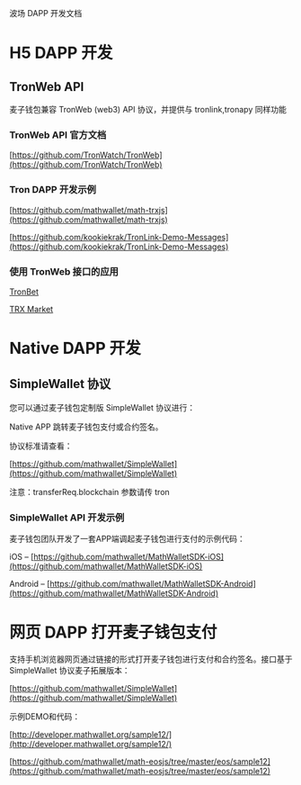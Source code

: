 波场 DAPP 开发文档

# H5 DAPP 开发

## TronWeb API

麦子钱包兼容 TronWeb (web3) API 协议，并提供与 tronlink,tronapy 同样功能

### TronWeb API 官方文档

[https://github.com/TronWatch/TronWeb](https://github.com/TronWatch/TronWeb)

### Tron DAPP 开发示例

[https://github.com/mathwallet/math-trxjs](https://github.com/mathwallet/math-trxjs)

[https://github.com/kookiekrak/TronLink-Demo-Messages](https://github.com/kookiekrak/TronLink-Demo-Messages)

### 使用 TronWeb 接口的应用

[TronBet](https://www.tronbet.io)

[TRX Market](http://trx.market)

# Native DAPP 开发

## SimpleWallet 协议

您可以通过麦子钱包定制版 SimpleWallet 协议进行：

Native APP 跳转麦子钱包支付或合约签名。

协议标准请查看：

[https://github.com/mathwallet/SimpleWallet](https://github.com/mathwallet/SimpleWallet)

注意：transferReq.blockchain 参数请传 tron

### SimpleWallet API 开发示例

麦子钱包团队开发了一套APP端调起麦子钱包进行支付的示例代码：

iOS – [https://github.com/mathwallet/MathWalletSDK-iOS](https://github.com/mathwallet/MathWalletSDK-iOS)

Android – [https://github.com/mathwallet/MathWalletSDK-Android](https://github.com/mathwallet/MathWalletSDK-Android)

# 网页 DAPP 打开麦子钱包支付

支持手机浏览器网页通过链接的形式打开麦子钱包进行支付和合约签名。接口基于 SimpleWallet 协议麦子拓展版本：

[https://github.com/mathwallet/SimpleWallet](https://github.com/mathwallet/SimpleWallet)

示例DEMO和代码：

[http://developer.mathwallet.org/sample12/](http://developer.mathwallet.org/sample12/)

[https://github.com/mathwallet/math-eosjs/tree/master/eos/sample12](https://github.com/mathwallet/math-eosjs/tree/master/eos/sample12)
